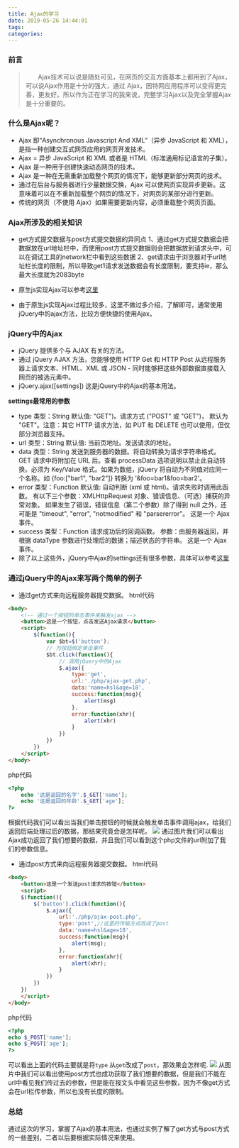 ```yaml
---
title: Ajax的学习
date: 2019-05-26 14:44:01
tags:
categories:
---
```

### 前言
> &nbsp;&nbsp;&nbsp;&nbsp;&nbsp;&nbsp;&nbsp;Ajax技术可以说是随处可见，在网页的交互方面基本上都用到了Ajax，可以说Ajax作用是十分的强大，通过 Ajax，因特网应用程序可以变得更完善，更友好。所以作为正在学习的我来说，完整学习Ajax以及完全掌握Ajax是十分重要的。
<!-- more -->

### 什么是Ajax呢？
* Ajax 即“Asynchronous Javascript And XML”（异步 JavaScript 和 XML），是指一种创建交互式网页应用的网页开发技术。
* Ajax = 异步 JavaScript 和 XML 或者是 HTML（标准通用标记语言的子集）。
* Ajax 是一种用于创建快速动态网页的技术。
* Ajax 是一种在无需重新加载整个网页的情况下，能够更新部分网页的技术。
* 通过在后台与服务器进行少量数据交换，Ajax 可以使网页实现异步更新。这意味着可以在不重新加载整个网页的情况下，对网页的某部分进行更新。
* 传统的网页（不使用 Ajax）如果需要更新内容，必须重载整个网页页面。

### Ajax所涉及的相关知识
* get方式提交数据与post方式提交数据的异同点
1、通过get方式提交数据会把数据放在url地址栏中，而使用post方式提交数据则会把数据放到请求头中，可以在调试工具的network栏中看到这些数据
2、get请求由于浏览器对于url地址栏长度的限制，所以导致get1请求发送数据会有长度限制，要支持ie，那么最大长度就为2083byte


* 原生js实现Ajax可以参考<a href="http://www.w3school.com.cn/ajax/ajax_xmlhttprequest_create.asp">这里</a>

* 由于原生js实现Ajax过程比较多，这里不做过多介绍，了解即可，通常使用jQuery中的ajax方法，比较方便快捷的使用Ajax。

### jQuery中的Ajax
* jQuery 提供多个与 AJAX 有关的方法。
* 通过 jQuery AJAX 方法，您能够使用 HTTP Get 和 HTTP Post 从远程服务器上请求文本、HTML、XML 或 JSON - 同时能够把这些外部数据直接载入网页的被选元素中。
* jQuery.ajax([settings]) 这是jQuery中的Ajax的基本用法。

**settings最常用的参数**
* type
类型：String
默认值: "GET")。请求方式 ("POST" 或 "GET")， 默认为 "GET"。注意：其它 HTTP 请求方法，如 PUT 和 DELETE 也可以使用，但仅部分浏览器支持。
* url
类型：String
默认值: 当前页地址。发送请求的地址。
* data
类型：String
发送到服务器的数据。将自动转换为请求字符串格式。GET 请求中将附加在 URL 后。查看 processData 选项说明以禁止此自动转换。必须为 Key/Value 格式。如果为数组，jQuery 将自动为不同值对应同一个名称。如 {foo:["bar1", "bar2"]} 转换为 '&foo=bar1&foo=bar2'。
* error
类型：Function
默认值: 自动判断 (xml 或 html)。请求失败时调用此函数。
有以下三个参数：XMLHttpRequest 对象、错误信息、（可选）捕获的异常对象。
如果发生了错误，错误信息（第二个参数）除了得到 null 之外，还可能是 "timeout", "error", "notmodified" 和 "parsererror"。
这是一个 Ajax 事件。
* success
类型：Function
请求成功后的回调函数。
参数：由服务器返回，并根据 dataType 参数进行处理后的数据；描述状态的字符串。
这是一个 Ajax 事件。
* 除了以上这些外，jQuery中Ajax的settings还有很多参数，具体可以参考<a href="http://www.w3school.com.cn/jquery/ajax_ajax.asp">这里</a>

### 通过jQuery中的Ajax来写两个简单的例子
* 通过get方式来向远程服务器提交数据。
html代码
```html
<body>
    <!-- 通过一个按钮的单击事件来触发ajax -->
    <button>这是一个按钮，点击发送Ajax请求</button>
    <script>
        $(function(){
            var $bt=$('button');
            // 为按钮绑定单击事件
            $bt.click(function(){
                // 调用jQuery中的Ajax
                $.ajax({
                    type:'get',
                    url:'./php/ajax-get.php',
                    data:'name=hsl&age=18',
                    success:function(msg){
                        alert(msg)
                    },
                    error:function(xhr){
                        alert(xhr)
                    }                  
                })
            })
        })
    </script>
</body>
```
php代码
```php
<?php
    echo '这是返回的名字'.$_GET['name'];
    echo '这是返回的年龄'.$_GET['age'];
?>
```
根据代码我们可以看出当我们单击按钮的时候就会触发单击事件调用ajax，给我们返回后端处理过后的数据，那结果究竟会是怎样呢。
<img src="http://m.qpic.cn/psb?/V131x4904WMIoW/tepFyRHq8E3mxrioO.DorS3OftIWsQOzaJozrNmPjn8!/b/dEkBAAAAAAAA&bo=gAcSBAAAAAADB7M!&rf=viewer_4">
通过图片我们可以看出Ajax成功返回了我们想要的数据，并且我们可以看到这个php文件的url附加了我们的参数信息。
* 通过post方式来向远程服务器提交数据。
html代码
```html
<body>
    <button>这是一个发送post请求的按钮</button>
    <script>
    $(function(){
        $('button').click(function(){
            $.ajax({
                url:'./php/ajax-post.php',
                type:'post',//这里的传输方式改成了post
                data:'name=hsl&age=18',
                success:function(msg){
                    alert(msg);
                },
                error:function(xhr){
                    alert(xhr);
                }             
            })
        })
    })
    </script>
</body>
```
php代码
```php
<?php
echo $_POST['name'];
echo $_POST['age'];
?>
```
可以看出上面的代码主要就是将``type`` 从``get``改成了``post``，那效果会怎样呢.
<img src="http://m.qpic.cn/psb?/V131x4904WMIoW/1.LjjfZdyKXKBtldNxrnXL3Uzc3*ukvvi07p41je1jE!/b/dAcBAAAAAAAA&bo=gAcSBAAAAAADF6M!&rf=viewer_4">
从图片中我们可以看出使用post方式也成功获取了我们想要的数据，但是我们不能在url中看见我们传过去的参数，但是能在报文头中看见这些参数，因为不像get方式会在url栏传参数，所以也没有长度的限制。

### 总结
通过这次的学习，掌握了Ajax的基本用法，也通过实例了解了get方式与post方式的一些差别，二者以后要根据实际情况来使用。
